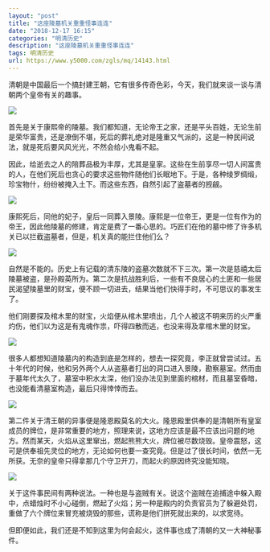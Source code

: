 ```yaml
---
layout: "post"
title: "这座陵墓机关重重怪事连连"
date: "2018-12-17 16:15"
categories: "明清历史"
description: "这座陵墓机关重重怪事连连"
tags: 明清历史
url: https://www.y5000.com/zgls/mq/14143.html
---
```






清朝是中国最后一个搞封建王朝，它有很多传奇色彩，今天，我们就来谈一谈与清朝两个皇帝有关的趣事。

![](https://img.y5000.com/uploads/allimg/170220/8-1F220113I61b.jpg)

首先是关于康熙帝的陵墓。我们都知道，无论帝王之家，还是平头百姓，无论生前是荣华富贵，还是潦倒不堪，死后的葬礼绝对是隆重又气派的，这是一种民间说法，就是死后要风风光光，不然会给小鬼看不起。

因此，给逝去之人的陪葬品极为丰厚，尤其是皇家。这些在生前享尽一切人间富贵的人，在他们死后也贪心的要求这些物件随他们长眠地下。于是，各种绫罗绸缎，珍宝物什，纷纷被掩入土下。而这些东西，自然引起了盗墓者的觊觎。

![](https://img.y5000.com/uploads/allimg/170220/8-1F220113J5S2.jpg)

康熙死后，同他的妃子，皇后一同葬入景陵。康熙是一位帝王，更是一位有作为的帝王，因此他陵墓的修建，肯定是费了一番心思的。巧匠们在他的墓中修了许多机关已以拦截盗墓者，但是，机关真的能拦住他们么？

![](https://img.y5000.com/uploads/allimg/170220/8-1F220113P1I4.jpg)

自然是不能的。历史上有记载的清东陵的盗墓次数就不下三次。第一次是慈禧太后陵墓被盗，是孙殿英所为。第二次是抗战胜利后，一些有不良居心的土匪和一些居民渴望陵墓里的财宝，便不顾一切进去，结果当他们快得手时，不可思议的事发生了。

他们刚要探及棺木里的财宝，火焰便从棺木里喷出，几个人被这不明来历的火严重灼伤，他们以为这是有鬼魂作祟，吓得四散而逃，也没来得及拿棺木里的财宝。

![](https://img.y5000.com/uploads/allimg/170220/8-1F220113Q45S.jpg)

很多人都想知道陵墓内的构造到底是怎样的，想去一探究竟，李正就曾尝试过。五十年代的时候，他和另外两个人从盗墓者打出的洞口进入景陵，勘察墓室。然而由于墓年代太久了，墓室中积水太深，他们没办法见到里面的棺材，而且墓室昏暗，也没能看清墓室构造，最后只得悻悻而去。

![](https://img.y5000.com/uploads/allimg/170220/11445Ha4-0.jpg)

第二件关于清王朝的异事便是隆恩殿莫名的大火。隆恩殿里供奉的是清朝所有皇室成员的牌位，是非常重要的地方，照理来说，这地方应该是最不应该出问题的地方。然而某天，火焰从这里窜出，燃起熊熊大火，牌位被尽数烧毁。皇帝震怒，这可是供奉祖先灵位的地方，无论如何也要一查究竟。但是过了很长时间，依然一无所获。无奈的皇帝只得拿那几个守卫开刀，而起火的原因终究没能知晓。

![](https://img.y5000.com/uploads/allimg/170220/8-1F220113R5534.jpg)

关于这件事民间有两种说法。一种也是与盗贼有关。说这个盗贼在追捕途中躲入殿中，点蜡烛时不小心碰倒，燃起了火焰；另一种是殿内的负责官员为了躲避处罚，重做了六个牌位来冒充被烧毁的那些，谎称是他们拼死就出来的，以求宽待。

但即便如此，我们还是不知到这里为何会起火，这件事也成了清朝的又一大神秘事件。
